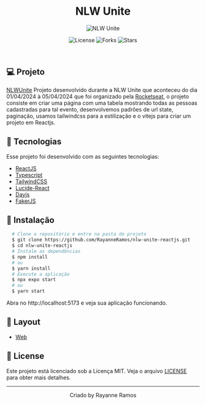 <h1 align='center'>NLW Unite</h1>

<p align='center'>
  <img src='https://github.com/RayanneRamos/nlw-unite-reactjs/assets/43352880/1c7be265-9298-45c0-a90d-f9ce7d8f95b4' alt='NLW Unite' />
</p>

<p  align='center'>
  <img src='https://img.shields.io/badge/license-MIT-%23835afd' alt='License' />
  <img src='https://img.shields.io/badge/forks-MIT-%23835afd' alt='Forks' />
  <img src='https://img.shields.io/badge/stars-MIT-%23835afd' alt='Stars' />
</p>

<br>

## 💻 Projeto

[NLWUnite](https://nlw-unite-reactjs.vercel.app/) Projeto desenvolvido durante a NLW Unite que aconteceu do dia 01/04/2024 à 05/04/2024 que foi organizado pela [Rocketseat](www.rocketseat.com.br), o projeto consiste em criar uma página com uma tabela mostrando todas as pessoas cadastradas para tal evento, desenvolvemos padrões de url state, paginação, usamos tailwindcss para a estilização e o vitejs para criar um projeto em Reactjs.

## 🧪 Tecnologias

Esse projeto foi desenvolvido com as seguintes tecnologias:

- [ReactJS](https://react.dev/)
- [Typescript](https://www.typescriptlang.org/)
- [TailwindCSS](https://tailwindcss.com/)
- [Lucide-React](https://lucide.dev/guide/packages/lucide-react)
- [Dayjs](https://day.js.org/)
- [FakerJS](https://fakerjs.dev/)

## 🚀 Instalação

```bash
  # Clone o repositório e entre na pasta do projeto
  $ git clone https://github.com/RayanneRamos/nlw-unite-reactjs.git
  $ cd nlw-unite-reactjs
  # Instale as dependências
  $ npm install
  # ou
  $ yarn install
  # Execute a aplicação
  $ npx expo start
  # ou
  $ yarn start
```

Abra no http://localhost:5173 e veja sua aplicação funcionando.

## 🔖 Layout

- [Web](<https://www.figma.com/file/mCkfp8T7cgDuwDYB0jSUtY/pass.in-(Community)-(Copy)?type=design&node-id=4003%3A2046&mode=design&t=xoXRMOsR5EWLx2Mm-1>)

## 📝 License

Este projeto está licenciado sob a Licença MIT. Veja o arquivo [LICENSE](LICENSE) para obter mais detalhes.

---

<p align='center'>Criado by Rayanne Ramos</p>

